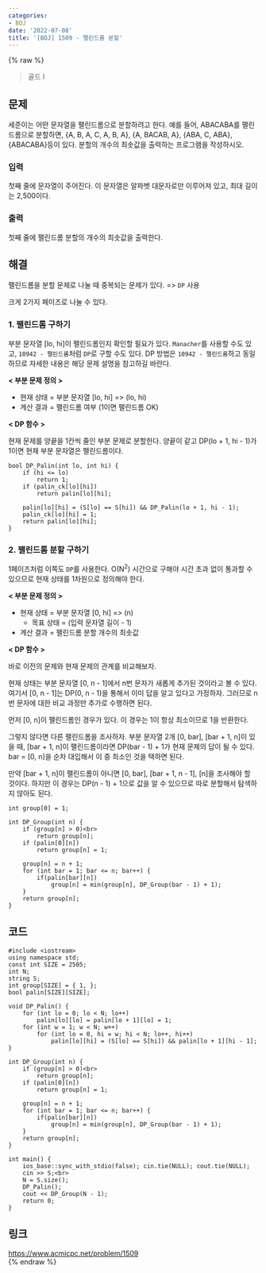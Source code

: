 ```yaml
---
categories:
- BOJ
date: '2022-07-08'
title: '[BOJ] 1509 - 팰린드롬 분할'
---
```


{% raw %}
> 골드 I<br>

## 문제
세준이는 어떤 문자열을 팰린드롬으로 분할하려고 한다. 예를 들어, ABACABA를 팰린드롬으로 분할하면, {A, B, A, C, A, B, A}, {A, BACAB, A}, {ABA, C, ABA}, {ABACABA}등이 있다.
분할의 개수의 최솟값을 출력하는 프로그램을 작성하시오.

### 입력
첫째 줄에 문자열이 주어진다. 이 문자열은 알파벳 대문자로만 이루어져 있고, 최대 길이는 2,500이다.

### 출력
첫째 줄에 팰린드롬 분할의 개수의 최솟값을 출력한다.

## 해결
팰린드롬을 분할 문제로 나눌 때 중복되는 문제가 있다. => `DP` 사용<br>

크게 2가지 페이즈로 나눌 수 있다.

### 1. 팰린드롬 구하기
부분 문자열 [lo, hi]이 팰린드롬인지 확인할 필요가 있다. `Manacher`를 사용할 수도 있고, `10942 - 팰린드롬`처럼 `DP`로 구할 수도 있다. DP 방법은 `10942 - 팰린드롬`하고 동일하므로 자세한 내용은 해당 문제 설명을 참고하길 바란다.

**< 부분 문제 정의 >**
- 현재 상태 = 부분 문자열 [lo, hi] => (lo, hi)<br>
- 계산 결과 = 팰린드롬 여부 (1이면 팰린드롬 OK)

**< DP 함수 >**

현재 문제를 양끝을 1칸씩 줄인 부분 문제로 분할한다. 양끝이 같고 DP(lo + 1, hi - 1)가 1이면 현재 부분 문자열은 팰린드롬이다.
```
bool DP_Palin(int lo, int hi) {
	if (hi <= lo)
		return 1;
	if (palin_ck[lo][hi])
		return palin[lo][hi];

	palin[lo][hi] = (S[lo] == S[hi]) && DP_Palin(lo + 1, hi - 1);
	palin_ck[lo][hi] = 1;
	return palin[lo][hi];
}
```

### 2. 팰린드롬 분할 구하기
1페이즈처럼 이쪽도 `DP`를 사용한다. O(N<sup>2</sup>) 시간으로 구해야 시간 초과 없이 통과할 수 있으므로 현재 상태를 1차원으로 정의해야 한다.

**< 부분 문제 정의 >**
- 현재 상태 = 부분 문자열 [0, hi] => (n)<br>
	- 목표 상태 = (입력 문자열 길이 - 1)
- 계산 결과 = 팰린드롬 분할 개수의 최솟값

**< DP 함수 >**

바로 이전의 문제와 현재 문제의 관계를 비교해보자.

현재 상태는 부분 문자열 [0, n - 1]에서 n번 문자가 새롭게 추가된 것이라고 볼 수 있다. 여기서 [0, n - 1]는 DP(0, n - 1)을 통해서 이미 답을 알고 있다고 가정하자. 그러므로 n번 문자에 대한 비교 과정만 추가로 수행하면 된다.

먼저 [0, n]이 팰린드롬인 경우가 있다. 이 경우는 1이 항상 최소이므로 1을 반환한다.

그렇지 않다면 다른 팰린드롬을 조사하자. 부분 문자열 2개 [0, bar], [bar + 1, n]이 있을 때, [bar + 1, n]이 팰린드롬이라면 DP(bar - 1) + 1가 현재 문제의 답이 될 수 있다. bar = [0, n]을 순차 대입해서 이 중 최소인 것을 택하면 된다.

만약 [bar + 1, n]이 팰린드롬이 아니면 [0, bar], [bar + 1, n - 1], [n]을 조사해야 할 것이다. 하지만 이 경우는 DP(n - 1) + 1으로 값을 알 수 있으므로 따로 분할해서 탐색하지 않아도 된다.
```
int group[0] = 1;

int DP_Group(int n) {
	if (group[n] > 0)<br>
		return group[n];
	if (palin[0][n])
		return group[n] = 1;

	group[n] = n + 1;
	for (int bar = 1; bar <= n; bar++) {
		if(palin[bar][n])
			group[n] = min(group[n], DP_Group(bar - 1) + 1);
	}
	return group[n];
}
```

## 코드
```
#include <iostream>
using namespace std;
const int SIZE = 2505;
int N;
string S;
int group[SIZE] = { 1, };
bool palin[SIZE][SIZE];

void DP_Palin() {
	for (int lo = 0; lo < N; lo++)
		palin[lo][lo] = palin[lo + 1][lo] = 1;
	for (int w = 1; w < N; w++)
		for (int lo = 0, hi = w; hi < N; lo++, hi++)
			palin[lo][hi] = (S[lo] == S[hi]) && palin[lo + 1][hi - 1];
}

int DP_Group(int n) {
	if (group[n] > 0)<br>
		return group[n];
	if (palin[0][n])
		return group[n] = 1;

	group[n] = n + 1;
	for (int bar = 1; bar <= n; bar++) {
		if(palin[bar][n])
			group[n] = min(group[n], DP_Group(bar - 1) + 1);
	}
	return group[n];
}

int main() {
	ios_base::sync_with_stdio(false); cin.tie(NULL); cout.tie(NULL);
	cin >> S;<br>
	N = S.size();
	DP_Palin();
	cout << DP_Group(N - 1);
	return 0;
}
```

## 링크
https://www.acmicpc.net/problem/1509<br>
{% endraw %}